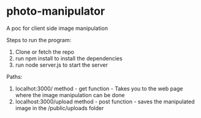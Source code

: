# photo-manipulator
A poc for client side image manipulation 

Steps to run the program: 

1. Clone or fetch the repo 
2. run npm install to install the dependencies 
3. run node server.js to start the server 


Paths:

1. localhot:3000/ 
   method - get 
   function - Takes you to the web page where the image manipulation can be done 
2. localhost:3000/upload
   method - post
   function - saves the manipulated image in the /public/uploads folder 
